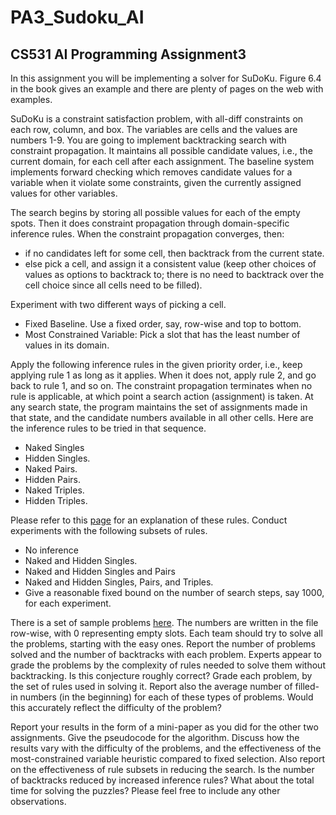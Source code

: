 # PA3_Sudoku_AI
## CS531 AI Programming Assignment3

In this assignment you will be implementing a solver for SuDoKu. Figure 6.4 in the book gives an example and there are plenty of pages on the web with examples.

SuDoKu is a constraint satisfaction problem, with all-diff constraints on each row, column, and box. The variables are cells and the values are numbers 1-9. You are going to implement backtracking search with constraint propagation. It maintains all possible candidate values, i.e., the current domain, for each cell after each assignment. The baseline system implements forward checking which removes candidate values for a variable when it violate some constraints, given the currently assigned values for other variables.

The search begins by storing all possible values for each of the empty spots. Then it does constraint propagation through domain-specific inference rules. When the constraint propagation converges, then: 
- if no candidates left for some cell, then backtrack from the current state. 
- else pick a cell, and assign it a consistent value (keep other choices of values as options to backtrack to; there is no need to backtrack over the cell choice since all cells need to be filled).

Experiment with two different ways of picking a cell.

- Fixed  Baseline. Use a fixed order, say, row-wise and top to bottom.
- Most Constrained Variable: Pick a slot that has the least number of values in its domain.

 Apply the following inference rules in the given priority order, i.e., keep applying rule 1 as long as it applies. When it does not, apply rule 2, and go back to rule 1, and so on. The constraint propagation terminates when no rule is applicable, at which point a search action (assignment) is taken. At any search state, the program maintains the set of assignments made in that state, and the candidate numbers available in all other cells. Here are the inference rules to be tried in that sequence.  

- Naked Singles
- Hidden Singles.
- Naked Pairs.
- Hidden Pairs.
- Naked Triples.
- Hidden Triples.

Please refer to this [page](http://www.sudokuessentials.com/sudoku_tips.html) for an explanation of these rules. Conduct experiments with the following subsets of rules.

- No inference
- Naked and Hidden Singles.
- Naked and Hidden Singles and Pairs
- Naked and Hidden Singles, Pairs, and Triples.
- Give a reasonable fixed bound on the number of search steps, say 1000, for each experiment.

There is a set of sample problems [here](http://web.engr.oregonstate.edu/~tadepall/cs531/18/sudoku-problems.txt). The numbers are written in the file row-wise, with 0 representing empty slots. Each team should try to solve all the problems, starting with the easy ones. Report the number of problems solved and the number of backtracks with each problem. Experts appear to grade the problems by the complexity of rules needed to solve them without backtracking. Is this conjecture roughly correct? Grade each problem, by the set of rules used in solving it. Report also the average number of filled-in numbers (in the beginning) for each of these types of problems. Would this accurately reflect the difficulty of the problem?

Report your results in the form of a mini-paper as you did for the other two assignments. Give the pseudocode for the algorithm. Discuss how the results vary with the difficulty of the problems, and the effectiveness of the most-constrained variable heuristic compared to fixed selection. Also report on the effectiveness of rule subsets in reducing the search. Is the number of backtracks reduced by increased inference rules? What about the total time for solving the puzzles? Please feel free to include any other observations.

